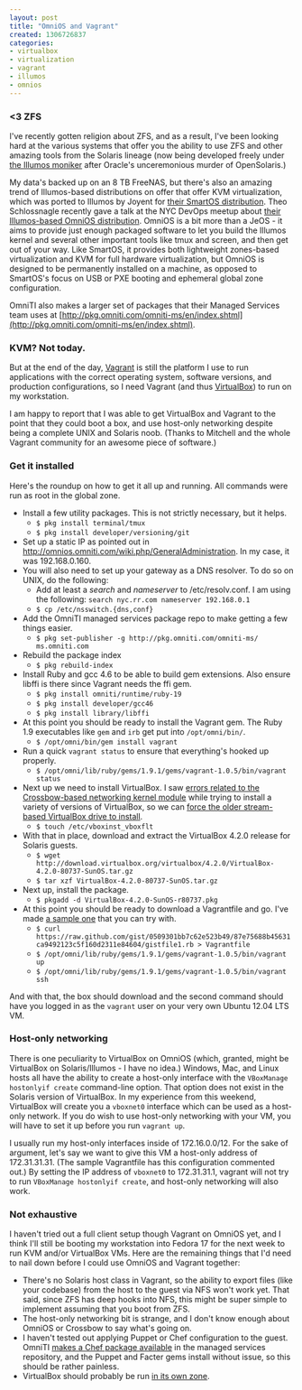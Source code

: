 ```yaml
---
layout: post
title: "OmniOS and Vagrant"
created: 1306726837
categories:
- virtualbox
- virtualization
- vagrant
- illumos
- omnios
---
```


### <3 ZFS

I've recently gotten religion about ZFS, and as a result, I've been looking hard at the various systems that offer you the ability to use ZFS and other amazing tools from the Solaris lineage (now being developed freely under [the Illumos moniker](http://blog.illumos.org/) after Oracle's unceremonious murder of OpenSolaris.)

My data's backed up on an 8 TB FreeNAS, but there's also an amazing trend of Illumos-based distributions on offer that offer KVM virtualization, which was ported to Illumos by Joyent for [their SmartOS distribution](http://smartos.org/). Theo Schlossnagle recently gave a talk at the NYC DevOps meetup about [their Illumos-based OmniOS distribution](http://omnios.omniti.com/). OmniOS is a bit more than a JeOS - it aims to provide just enough packaged software to let you build the Illumos kernel and several other important tools like tmux and screen, and then get out of your way. Like SmartOS, it provides both lightweight zones-based virtualization and KVM for full hardware virtualization, but OmniOS is designed to be permanently installed on a machine, as opposed to SmartOS's focus on USB or PXE booting and ephemeral global zone configuration.

OmniTI also makes a larger set of packages that their Managed Services team uses at [http://pkg.omniti.com/omniti-ms/en/index.shtml](http://pkg.omniti.com/omniti-ms/en/index.shtml).

### KVM? Not today.

But at the end of the day, [Vagrant](http://vagrantup.com/) is still the platform I use to run applications with the correct operating system, software versions, and production configurations, so I need Vagrant (and thus [VirtualBox](https://www.virtualbox.org/)) to run on my workstation.

I am happy to report that I was able to get VirtualBox and Vagrant to the point that they could boot a box, and use host-only networking despite being a complete UNIX and Solaris noob. (Thanks to Mitchell and the whole Vagrant community for an awesome piece of software.)

### Get it installed

Here's the roundup on how to get it all up and running. All commands were run as root in the global zone.

- Install a few utility packages. This is not strictly necessary, but it helps.
  - `$ pkg install terminal/tmux`
  - `$ pkg install developer/versioning/git`
- Set up a static IP as pointed out in http://omnios.omniti.com/wiki.php/GeneralAdministration. In my case, it was 192.168.0.160.
- You will also need to set up your gateway as a DNS resolver. To do so on UNIX, do the following:
  - Add at least a *search* and *nameserver* to /etc/resolv.conf. I am using the following: `search nyc.rr.com
  nameserver 192.168.0.1`
  - `$ cp /etc/nsswitch.{dns,conf}`
- Add the OmniTI managed services package repo to make getting a few things easier.
  - `$ pkg set-publisher -g http://pkg.omniti.com/omniti-ms/ ms.omniti.com`
- Rebuild the package index
  - `$ pkg rebuild-index`
- Install Ruby and gcc 4.6 to be able to build gem extensions. Also ensure libffi is there since Vagrant needs the ffi gem.
  - `$ pkg install omniti/runtime/ruby-19`
  - `$ pkg install developer/gcc46`
  - `$ pkg install library/libffi`
- At this point you should be ready to install the Vagrant gem. The Ruby 1.9 executables like `gem` and `irb` get put into `/opt/omni/bin/`.
  - `$ /opt/omni/bin/gem install vagrant`
- Run a quick `vagrant status` to ensure that everything's hooked up properly.
  - `$ /opt/omni/lib/ruby/gems/1.9.1/gems/vagrant-1.0.5/bin/vagrant status`
- Next up we need to install VirtualBox. I saw [errors related to the Crossbow-based networking kernel module](https://gist.github.com/7ddfa72c1d97198532ea) while trying to install a variety of versions of VirtualBox, so we can [force the older stream-based VirtualBox drive to install](http://www.virtualbox.org/manual/ch09.html#vboxbowsolaris11).
  - `$ touch /etc/vboxinst_vboxflt`
- With that in place, download and extract the VirtualBox 4.2.0 release for Solaris guests.
  - `$ wget http://download.virtualbox.org/virtualbox/4.2.0/VirtualBox-4.2.0-80737-SunOS.tar.gz`
  - `$ tar xzf VirtualBox-4.2.0-80737-SunOS.tar.gz`
- Next up, install the package.
  - `$ pkgadd -d VirtualBox-4.2.0-SunOS-r80737.pkg`
- At this point you should be ready to download a Vagrantfile and go. I've made [a sample one](https://gist.github.com/0509301bb7c62e523b49) that you can try with.
  - `$ curl https://raw.github.com/gist/0509301bb7c62e523b49/87e75688b45631ca9492123c5f160d2311e84604/gistfile1.rb > Vagrantfile`
  - `$ /opt/omni/lib/ruby/gems/1.9.1/gems/vagrant-1.0.5/bin/vagrant up`
  - `$ /opt/omni/lib/ruby/gems/1.9.1/gems/vagrant-1.0.5/bin/vagrant ssh`

And with that, the box should download and the second command should have you logged in as the `vagrant` user on your very own Ubuntu 12.04 LTS VM.

### Host-only networking

There is one peculiarity to VirtualBox on OmniOS (which, granted, might be VirtualBox on Solaris/Illumos - I have no idea.) Windows, Mac, and Linux hosts all have the ability to create a host-only interface with the `VBoxManage hostonlyif create` command-line option. That option does not exist in the Solaris version of VirtualBox. In my experience from this weekend, VirtualBox will create you a `vboxnet0` interface which can be used as a host-only network. If you do wish to use host-only networking with your VM, you will have to set it up before you run `vagrant up`.

I usually run my host-only interfaces inside of 172.16.0.0/12. For the sake of argument, let's say we want to give this VM a host-only address of 172.31.31.31. (The sample Vagrantfile has this configuration commented out.) By setting the IP address of `vboxnet0` to 172.31.31.1, vagrant will not try to run `VBoxManage hostonlyif create`, and host-only networking will also work.

### Not exhaustive

I haven't tried out a full client setup though Vagrant on OmniOS yet, and I think I'll still be booting my workstation into Fedora 17 for the next week to run KVM and/or VirtualBox VMs. Here are the remaining things that I'd need to nail down before I could use OmniOS and Vagrant together:

- There's no Solaris host class in Vagrant, so the ability to export files (like your codebase) from the host to the guest via NFS won't work yet. That said, since ZFS has deep hooks into NFS, this might be super simple to implement assuming that you boot from ZFS.
- The host-only networking bit is strange, and I don't know enough about OmniOS or Crossbow to say what's going on.
- I haven't tested out applying Puppet or Chef configuration to the guest. OmniTI [makes a Chef package available](http://pkg.omniti.com/omniti-ms/info/0/omniti%2Fsystem%2Fmanagement%2Fchef%400.10.8%2C5.11-0.151002%3A20120501T192332Z) in the managed services repository, and the Puppet and Facter gems install without issue, so this should be rather painless.
- VirtualBox should probably be run [in its own zone](http://www.virtualbox.org/manual/ch02.html#idp11597936).
